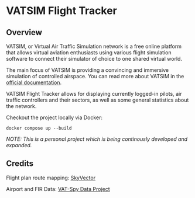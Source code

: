 # VATSIM Flight Tracker

## Overview

VATSIM, or Virtual Air Traffic Simulation network is a free online platform that allows virtual aviation enthusiasts using various flight simulation software to connect their simulator of choice to one shared virtual world.

The main focus of VATSIM is providing a convincing and immersive simulation of controlled airspace. You can read more about VATSIM in the [official documentation](https://vatsim.net/docs/about/about-vatsim).

VATSIM Flight Tracker allows for displaying currently logged-in pilots, air traffic controllers and their sectors, as well as some general statistics about the network.

Checkout the project locally via Docker:

```
docker compose up --build
```

_NOTE: This is a personal project which is being continously developed and expanded._

## Credits

Flight plan route mapping: [SkyVector](https://skyvector.com)

Airport and FIR Data: [VAT-Spy Data Project](https://github.com/vatsimnetwork/vatspy-data-project)
